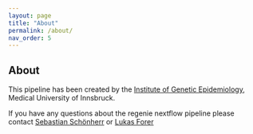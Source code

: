 ```yaml
---
layout: page
title: "About"
permalink: /about/
nav_order: 5
---
```


## About

This pipeline has been created by the [Institute of Genetic Epidemiology](https://genepi.i-med.ac.at/), Medical University of Innsbruck.

If you have any questions about the regenie nextflow pipeline please contact [Sebastian Schönherr](mailto:sebastian.schoenherr@i-med.ac.at) or [Lukas Forer](mailto:lukas.forer@i-med.ac.at)
